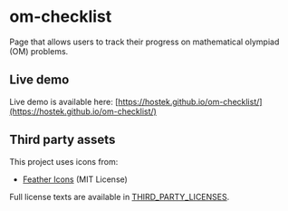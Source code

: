 # om-checklist

Page that allows users to track their progress on mathematical olympiad (OM) problems.

## Live demo

Live demo is available here: [https://hostek.github.io/om-checklist/](https://hostek.github.io/om-checklist/)

## Third party assets

This project uses icons from:

- [Feather Icons](https://github.com/feathericons/feather) (MIT License)

Full license texts are available in [THIRD_PARTY_LICENSES](THIRD_PARTY_LICENSES).
